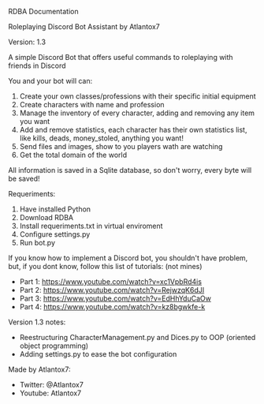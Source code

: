 RDBA Documentation

Roleplaying Discord Bot Assistant by Atlantox7

Version: 1.3

A simple Discord Bot that offers useful commands to roleplaying with friends in Discord

You and your bot will can:
1. Create your own classes/professions with their specific initial equipment
2. Create characters with name and profession
3. Manage the inventory of every character, adding and removing any item you want
4. Add and remove statistics, each character has their own statistics list, like kills, deads, money_stoled, anything you want!
5. Send files and images, show to you players wath are watching
6. Get the total domain of the world

All information is saved in a Sqlite database, so don't worry, every byte will be saved!

Requeriments:

1. Have installed Python
2. Download RDBA
3. Install requeriments.txt in virtual enviroment
4. Configure settings.py
5. Run bot.py

If you know how to implement a Discord bot, you shouldn't have problem, but, if you dont know, follow this list of tutorials: (not mines)
* Part 1: https://www.youtube.com/watch?v=xc1VpbRd4is
* Part 2: https://www.youtube.com/watch?v=RejwzqK6dJI
* Part 3: https://www.youtube.com/watch?v=EdHhYduCaOw
* Part 4: https://www.youtube.com/watch?v=kz8bgwkfe-k


Version 1.3 notes:
* Reestructuring CharacterManagement.py and Dices.py to OOP (oriented object programming)
* Adding settings.py to ease the bot configuration


Made by Atlantox7:
* Twitter: @Atlantox7
* Youtube: Atlantox7
